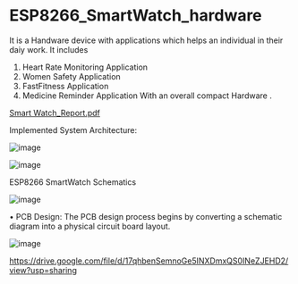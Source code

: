 # ESP8266_SmartWatch_hardware

It is a Handware device with applications which helps an individual in their daiy work. 
It includes
1. Heart Rate Monitoring Application 
2. Women Safety Application 
3. FastFitness Application
4. Medicine Reminder Application 
With an overall compact Hardware .

[Smart Watch_Report.pdf](https://github.com/user-attachments/files/21285050/Smart.Watch_Report.pdf)




Implemented System Architecture:


![image](https://github.com/KrutikaShindeGH/ESP8266_SmartWatch_hardware/assets/138847255/8d27ef42-eea1-4573-98f3-e0e2e63832c0)






![image](https://github.com/KrutikaShindeGH/ESP8266_SmartWatch_hardware/assets/138847255/92797e13-1c73-4ec1-8efc-64e746aeb0db)






ESP8266 SmartWatch Schematics






![image](https://github.com/KrutikaShindeGH/ESP8266_SmartWatch_hardware/assets/138847255/52bd1c9f-e182-412a-8bdf-76dad13be9f6)






•	PCB Design:
The PCB design process begins by converting a schematic diagram into a physical circuit board layout. 



![image](https://github.com/KrutikaShindeGH/ESP8266_SmartWatch_hardware/assets/138847255/aa109412-2f9d-448b-bb5d-03277e484340)

https://drive.google.com/file/d/17qhbenSemnoGe5INXDmxQS0INeZJEHD2/view?usp=sharing
